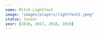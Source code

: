 ```yaml
---
name: Mitch Lightfoot
image: "images/players/lightfoot2.jpeg"
status: Junior
year: [2016, 2017, 2018, 2019]
---
```


